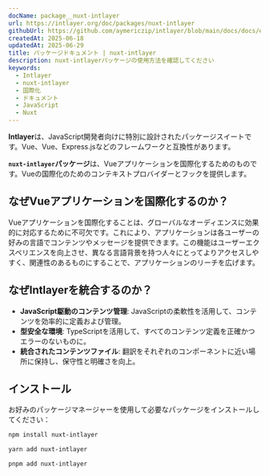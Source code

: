 ```yaml
---
docName: package__nuxt-intlayer
url: https://intlayer.org/doc/packages/nuxt-intlayer
githubUrl: https://github.com/aymericzip/intlayer/blob/main/docs/docs/en/packages/nuxt-intlayer/index.md
createdAt: 2025-06-18
updatedAt: 2025-06-29
title: パッケージドキュメント | nuxt-intlayer
description: nuxt-intlayerパッケージの使用方法を確認してください
keywords:
  - Intlayer
  - nuxt-intlayer
  - 国際化
  - ドキュメント
  - JavaScript
  - Nuxt
---
```


**Intlayer**は、JavaScript開発者向けに特別に設計されたパッケージスイートです。Vue、Vue、Express.jsなどのフレームワークと互換性があります。

**`nuxt-intlayer`パッケージ**は、Vueアプリケーションを国際化するためのものです。Vueの国際化のためのコンテキストプロバイダーとフックを提供します。

## なぜVueアプリケーションを国際化するのか？

Vueアプリケーションを国際化することは、グローバルなオーディエンスに効果的に対応するために不可欠です。これにより、アプリケーションは各ユーザーの好みの言語でコンテンツやメッセージを提供できます。この機能はユーザーエクスペリエンスを向上させ、異なる言語背景を持つ人々にとってよりアクセスしやすく、関連性のあるものにすることで、アプリケーションのリーチを広げます。

## なぜIntlayerを統合するのか？

- **JavaScript駆動のコンテンツ管理**: JavaScriptの柔軟性を活用して、コンテンツを効率的に定義および管理。
- **型安全な環境**: TypeScriptを活用して、すべてのコンテンツ定義を正確かつエラーのないものに。
- **統合されたコンテンツファイル**: 翻訳をそれぞれのコンポーネントに近い場所に保持し、保守性と明確さを向上。

## インストール

お好みのパッケージマネージャーを使用して必要なパッケージをインストールしてください：

```bash packageManager="npm"
npm install nuxt-intlayer
```

```bash packageManager="yarn"
yarn add nuxt-intlayer
```

```bash packageManager="pnpm"
pnpm add nuxt-intlayer
```
